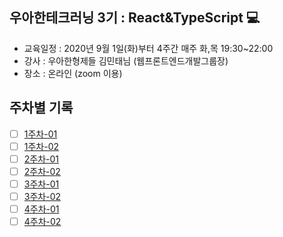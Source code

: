 ## 우아한테크러닝 3기 : React&TypeScript 💻

* 교육일정 : 2020년 9월 1일(화)부터 4주간 매주 화,목 19:30~22:00
* 강사 : 우아한형제들 김민태님 (웹프론트엔드개발그룹장)
* 장소 : 온라인 (zoom 이용)

## 주차별 기록
- [ ] [1주차-01](https://github.com/soongyu/woowa-tech-learning-react-typescript/blob/master/week01-1.md)
- [ ] [1주차-02](https://github.com/soongyu/woowa-tech-learning-react-typescript/blob/master/week01-2.md)
- [ ] [2주차-01]()
- [ ] [2주차-02]()
- [ ] [3주차-01]()
- [ ] [3주차-02]()
- [ ] [4주차-01]()
- [ ] [4주차-02]()
